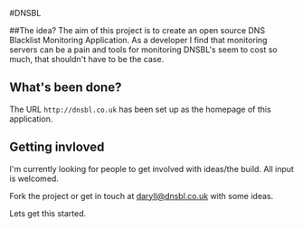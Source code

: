 #DNSBL

##The idea?
The aim of this project is to create an open source DNS Blacklist Monitoring Application. As a developer I find that monitoring servers can be a pain and tools for monitoring DNSBL's seem to cost so much, that shouldn't have to be the case.

## What's been done?
The URL `http://dnsbl.co.uk` has been set up as the homepage of this application.

## Getting invloved
I'm currently looking for people to get involved with ideas/the build. All input is welcomed.

Fork the project or get in touch at daryll@dnsbl.co.uk with some ideas.

Lets get this started.
